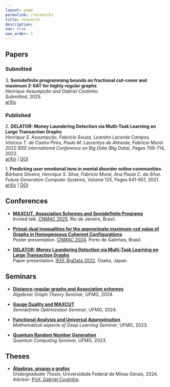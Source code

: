 ```yaml
---
layout: page
permalink: /research/
title: research
description: 
nav: true
nav_order: 1
---
```

## Papers
### Submitted

3\. **Semidefinite programming bounds on fractional cut-cover and maximum 2-SAT for highly regular graphs**  
   *Henrique Assumpção and Gabriel Coutinho*.  
   *Submitted*, 2025.  
   [arXiv](https://arxiv.org/abs/2505.10548)

### Published
2\. **DELATOR: Money Laundering Detection via Multi-Task Learning on Large Transaction Graphs**  
   *Henrique S. Assumpção, Fabrício Souza, Leandro Lacerda Campos, Vinícius T. de Castro Pires, Paulo M. Laurentys de Almeida, Fabricio Murai*.  
   *2022 IEEE International Conference on Big Data (Big Data)*, Pages 709-714, 2022.  
   [arXiv](https://arxiv.org/abs/2205.10293) | [DOI](https://doi.org/10.1109/BigData55660.2022.10021010) 

1\. **Predicting user emotional tone in mental disorder online communities**  
   *Bárbara Silveira, Henrique S. Silva, Fabricio Murai, Ana Paula C. da Silva*.  
   *Future Generation Computer Systems*, Volume 125, Pages 641-651, 2021.   
   [arXiv](https://arxiv.org/abs/2005.07473) | [DOI](https://doi.org/10.1016/j.future.2021.07.014)


## Conferences

* [**MAXCUT, Association Schemes and Semidefinite Programs**](https://henriqueassumpcao.github.io/assets/pdf/CNMAC_2025_TALK.pdf)  
Invited talk. [CNMAC 2025](https://www.cnmac.org.br/novo/index.php/CNMAC/ano/2025/). Rio de Janeiro, Brasil.

* [**Primal-dual inequalities for the approximate maximum-cut value of Graphs in
Homogeneous Coherent Configurations**](https://henriqueassumpcao.github.io/assets/pdf/CNMAC_POSTER.pdf)                                        
Poster presentation. [CNMAC 2024](https://www.cnmac.org.br/novo/index.php/CNMAC/ano/2024/). Porto de Galinhas, Brasil.

* [**DELATOR: Money Laundering Detection via Multi-Task Learning on
Large Transaction Graphs**](https://henriqueassumpcao.github.io/assets/pdf/DELATOR_SLIDES_IEEE.pdf)   
Paper presentation. [IEEE BigData 2022](https://bigdataieee.org/BigData2022/). Osaka, Japan.

## Seminars
* **[Distance-regular graphs and Association schemes](https://henriqueassumpcao.github.io/assets/pdf/AGT_NOTES.pdf)**   
*Algebraic Graph Theory Seminar*, UFMG, 2024.

* **[Gauge Duality and MAXCUT](https://henriqueassumpcao.github.io/assets/pdf/GaugeDuality_and_Maxcut.pdf)**   
*Semidefinite Optimization Seminar*, UFMG, 2024.

* **[Functional Analysis and Universal Approximation](https://drive.google.com/drive/u/1/folders/1AlaN2gyuSPyIgcIktM95C292D1FRuqDg)**   
*Mathematical aspects of Deep Learning Seminar*, UFMG, 2023.

* **[Quantum Random Number Generation](https://henriqueassumpcao.github.io/assets/pdf/qrng_slides.pdf)**   
*Quantum Computing Seminar*, UFMG, 2023.


## Theses

* [**Álgebras, grupos e grafos**](https://henriqueassumpcao.github.io/assets/pdf/undergrad_thesis.pdf)   
   *Undergraduate Thesis*. Universidade Federal de Minas Gerais, 2024.   
   Advisor: [Prof. Gabriel Coutinho](https://homepages.dcc.ufmg.br/~gabriel/).   

